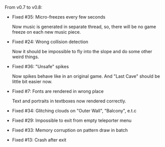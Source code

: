 From v0.7 to v0.8:

* Fixed #35: Micro-freezes every few seconds

	Now music is generated in separate thread, so, there will be no game freeze on each new music piece.

* Fixed #24: Wrong collision detection

	Now it should be impossible to fly into the slope and do some other weird things.

* Fixed #36: "Unsafe" spikes

	Now spikes behave like in an original game. And "Last Cave" should be little bit easier now.

* Fixed #7: Fonts are rendered in wrong place
	
	Text and portraits in textboxes now rendered correctly.

* Fixed #34: Glitching clouds on "Outer Wall", "Balcony", e.t.c

* Fixed #29: Impossible to exit from empty teleporter menu

* Fixed #33: Memory corruption on pattern draw in batch

* Fixed #13: Crash after exit
